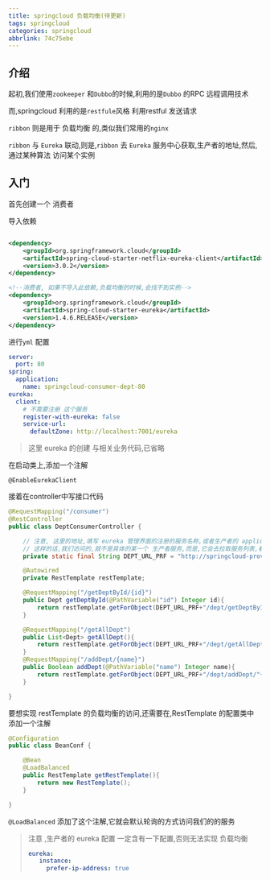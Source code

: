 ```yaml
---
title: springcloud 负载均衡(待更新)
tags: springcloud
categories: springcloud
abbrlink: 74c75ebe
---
```

## 介绍

起初,我们使用`zookeeper` 和`Dubbo`的时候,利用的是`Dubbo` 的RPC 远程调用技术
<!--more-->
而,springcloud 利用的是`restfule`风格 利用restful 发送请求 

`ribbon` 则是用于 负载均衡 的,类似我们常用的`nginx` 

`ribbon`  与 `Eureka` 联动,则是,`ribbon`  去 `Eureka`  服务中心获取,生产者的地址,然后,通过某种算法 访问某个实例

## 入门

首先创建一个 消费者

导入依赖

```xml

<dependency>
    <groupId>org.springframework.cloud</groupId>
    <artifactId>spring-cloud-starter-netflix-eureka-client</artifactId>
    <version>3.0.2</version>
</dependency>

<!--消费者, 如果不导入此依赖,负载均衡的时候,会找不到实例-->
<dependency>
    <groupId>org.springframework.cloud</groupId>
    <artifactId>spring-cloud-starter-eureka</artifactId>
    <version>1.4.6.RELEASE</version>
</dependency>
```



进行`yml` 配置

~~~yaml
server:
  port: 80
spring:
  application:
    name: springcloud-consumer-dept-80
eureka:
  client:
    # 不需要注册 这个服务
    register-with-eureka: false
    service-url:
      defaultZone: http://localhost:7001/eureka
~~~

> 这里 eureka 的创建 与相关业务代码,已省略

在启动类上,添加一个注解

`@EnableEurekaClient`

接着在controller中写接口代码

~~~java
@RequestMapping("/consumer")
@RestController
public class DeptConsumerController {

    // 注意, 这里的地址,填写 eureka 管理界面的注册的服务名称,或者生产者的 application-name
    // 这样的话,我们访问的,就不是具体的某一个 生产者服务,而是,它会去拉取服务列表,看具体用哪一个服务
    private static final String DEPT_URL_PRF = "http://springcloud-provider-dept";

    @Autowired
    private RestTemplate restTemplate;

    @RequestMapping("/getDeptById/{id}")
    public Dept getDeptById(@PathVariable("id") Integer id){
        return restTemplate.getForObject(DEPT_URL_PRF+"/dept/getDeptById/"+id,Dept.class);
    }

    @RequestMapping("/getAllDept")
    public List<Dept> getAllDept(){
        return restTemplate.getForObject(DEPT_URL_PRF+"/dept/getAllDept", List.class);
    }
    @RequestMapping("/addDept/{name}")
    public Boolean addDept(@PathVariable("name") Integer name){
        return restTemplate.getForObject(DEPT_URL_PRF+"/dept/addDept/"+name,Boolean.class);
    }

}
~~~

要想实现 restTemplate 的负载均衡的访问,还需要在,RestTemplate 的配置类中 添加一个注解

~~~java
@Configuration
public class BeanConf {

    @Bean
    @LoadBalanced
    public RestTemplate getRestTemplate(){
        return new RestTemplate();
    }

}
~~~

`@LoadBalanced` 添加了这个注解,它就会默认轮询的方式访问我们的的服务

> 注意 ,生产者的 eureka 配置 一定含有一下配置,否则无法实现 负载均衡
>
> ```yaml
> eureka:
>    instance:
>      prefer-ip-address: true
> ```



